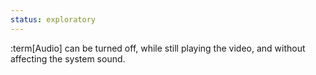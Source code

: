 ```yaml
---
status: exploratory
---
```


:term[Audio] can be turned off, while still playing the video, and without affecting the system sound.
